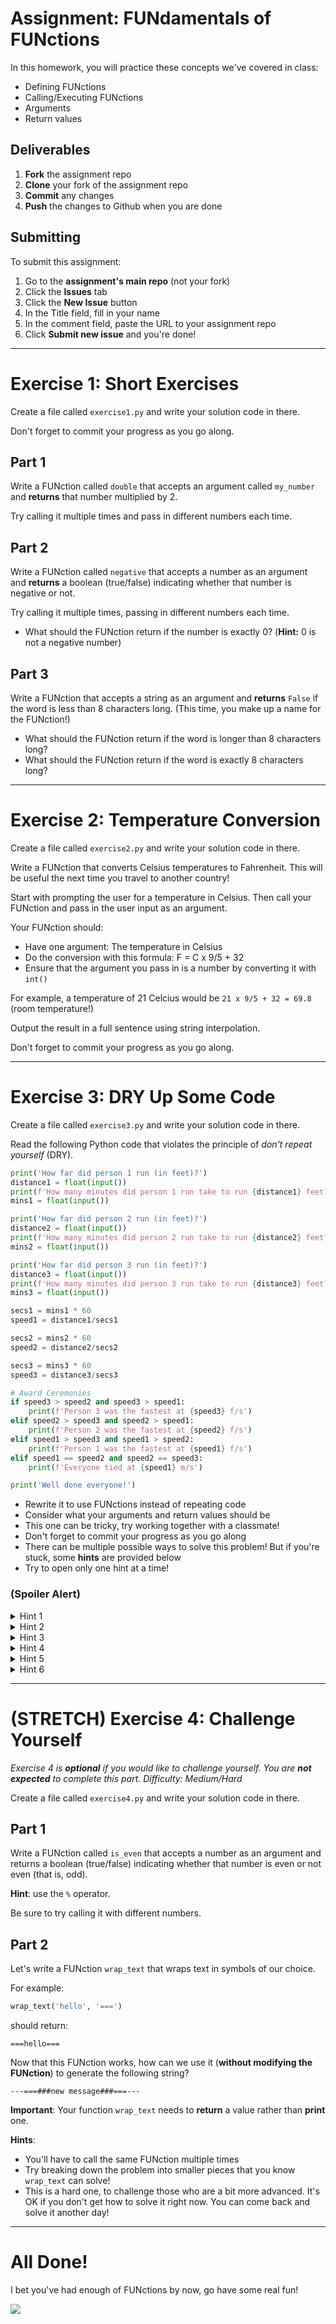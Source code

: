 # Assignment: FUNdamentals of FUNctions

In this homework, you will practice these concepts we've covered in class:

* Defining FUNctions
* Calling/Executing FUNctions
* Arguments
* Return values

## Deliverables

1. **Fork** the assignment repo
1. **Clone** your fork of the assignment repo
1. **Commit** any changes
1. **Push** the changes to Github when you are done

## Submitting

To submit this assignment:

1. Go to the **assignment's main repo** (not your fork)
1. Click the **Issues** tab
1. Click the **New Issue** button
1. In the Title field, fill in your name
1. In the comment field, paste the URL to your assignment repo
1. Click **Submit new issue** and you're done!

---

# Exercise 1: Short Exercises

Create a file called `exercise1.py` and write your solution code in there.

Don't forget to commit your progress as you go along.

## Part 1

Write a FUNction called `double` that accepts an argument called `my_number` and **returns** that number multiplied by 2.

Try calling it multiple times and pass in different numbers each time.

## Part 2

Write a FUNction called `negative` that accepts a number as an argument and **returns** a boolean (true/false) indicating whether that number is negative or not.

Try calling it multiple times, passing in different numbers each time.

* What should the FUNction return if the number is exactly 0? (**Hint:** 0 is not a negative number)

## Part 3

Write a FUNction that accepts a string as an argument and **returns** `False` if the word is less than 8 characters long. (This time, you make up a name for the FUNction!)

* What should the FUNction return if the word is longer than 8 characters long?
* What should the FUNction return if the word is exactly 8 characters long?

---

# Exercise 2: Temperature Conversion

Create a file called `exercise2.py` and write your solution code in there.

Write a FUNction that converts Celsius temperatures to Fahrenheit. This will be useful the next time you travel to another country!

Start with prompting the user for a temperature in Celsius. Then call your FUNction and pass in the user input as an argument.

Your FUNction should:

* Have one argument: The temperature in Celsius
* Do the conversion with this formula: F = C x 9/5 + 32
* Ensure that the argument you pass in is a number by converting it with `int()`

For example, a temperature of 21 Celcius would be `21 x 9/5 + 32 = 69.8` (room temperature!)

Output the result in a full sentence using string interpolation.

Don't forget to commit your progress as you go along.

---

# Exercise 3: DRY Up Some Code

Create a file called `exercise3.py` and write your solution code in there.

Read the following Python code that violates the principle of *don't repeat yourself* (DRY).

```python
print('How far did person 1 run (in feet)?')
distance1 = float(input())
print(f'How many minutes did person 1 run take to run {distance1} feet?')
mins1 = float(input())

print('How far did person 2 run (in feet)?')
distance2 = float(input())
print(f'How many minutes did person 2 run take to run {distance2} feet?')
mins2 = float(input())

print('How far did person 3 run (in feet)?')
distance3 = float(input())
print(f'How many minutes did person 3 run take to run {distance3} feet?')
mins3 = float(input())

secs1 = mins1 * 60
speed1 = distance1/secs1

secs2 = mins2 * 60
speed2 = distance2/secs2

secs3 = mins3 * 60
speed3 = distance3/secs3

# Award Ceremonies
if speed3 > speed2 and speed3 > speed1:
    print(f'Person 3 was the fastest at {speed3} f/s')
elif speed2 > speed3 and speed2 > speed1:
    print(f'Person 2 was the fastest at {speed2} f/s')
elif speed1 > speed3 and speed1 > speed2:
    print(f'Person 1 was the fastest at {speed1} f/s')
elif speed1 == speed2 and speed2 == speed3:
    print(f'Everyone tied at {speed1} m/s')

print('Well done everyone!')
```

* Rewrite it to use FUNctions instead of repeating code
* Consider what your arguments and return values should be
* This one can be tricky, try working together with a classmate!
* Don't forget to commit your progress as you go along
* There can be multiple possible ways to solve this problem! But if you're stuck, some **hints** are provided below
* Try to open only one hint at a time!

### (Spoiler Alert)

<details>
<summary>Hint 1</summary>
There is no need to re-write the "Awards Ceremonies" part of the code, because it's not repeated!
</details>

<details>
<summary>Hint 2</summary>
Start by writing a FUNction to ask for the distance that a person has run. e.g. `ask_for_distance`

What argument(s) does this FUNction need?

What should be the return value of this FUNction?
</details>

<details>
<summary>Hint 3</summary>
Try writing another FUNction to ask for the minutes that a person has run. e.g. `ask_for_minutes`

What argument(s) does this FUNction need? Just one or more than one?

What should be the return value of this FUNction?
</details>

<details>
<summary>Hint 4</summary>
Try writing another FUNction to compute the speed in terms of feet per second. e.g. `compute_speed`

What argument(s) does this FUNction need? Just one or more than one?

What should be the return value of this FUNction?
</details>

<details>
<summary>Hint 5</summary>
Try writing another FUNction that uses all of the previous 3 FUNctions that we wrote. e.g. `run`

This FUNction should ask for that particular runner's distance, ask for that particular runner's minutes, and then compute the speed.

What argument(s) does this FUNction need? Just one or more than one?

What should be the return value of this FUNction?
</details>

<details>
<summary>Hint 6</summary>
That's all I got for ya!!!!
</details>

---

# (STRETCH) Exercise 4: Challenge Yourself

_Exercise 4 is **optional** if you would like to challenge yourself. You are **not expected** to complete this part. Difficulty: Medium/Hard_

Create a file called `exercise4.py` and write your solution code in there.

## Part 1

Write a FUNction called `is_even` that accepts a number as an argument and returns a boolean (true/false) indicating whether that number is even or not even (that is, odd).

**Hint**: use the `%` operator.

Be sure to try calling it with different numbers.

## Part 2

Let's write a FUNction `wrap_text` that wraps text in symbols of our choice.

For example:

```python
wrap_text('hello', '===')
```

should return:

```
===hello===
```

Now that this FUNction works, how can we use it (**without modifying the FUNction**) to generate the following string?

```
---===###new message###===---
```

**Important**: Your function `wrap_text` needs to **return** a value rather than **print** one.

**Hints**:

* You'll have to call the same FUNction multiple times
* Try breaking down the problem into smaller pieces that you know `wrap_text` can solve!
* This is a hard one, to challenge those who are a bit more advanced. It's OK if you don't get how to solve it right now. You can come back and solve it another day!

---

# All Done!

I bet you've had enough of FUNctions by now, go have some real fun!

![](https://media.giphy.com/media/xT0BKiK5sOCVdBUhiM/source.gif)
